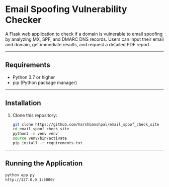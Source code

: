 # Email Spoofing Vulnerability Checker

A Flask web application to check if a domain is vulnerable to email spoofing by analyzing MX, SPF, and DMARC DNS records. Users can input their email and domain, get immediate results, and request a detailed PDF report.

---

## Requirements

- Python 3.7 or higher
- pip (Python package manager)

---

## Installation

1. Clone this repository:

   ```bash
   git clone https://github.com/harshbanshpal/email_spoof_check_site
   cd email_spoof_check_site
   python3 -m venv venv
   source venv/bin/activate
   pip install -r requirements.txt

---

## Running the Application

```bash
python app.py
http://127.0.0.1:5000/
